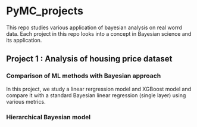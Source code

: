 # PyMC_projects

This repo studies various application of bayesian analysis on real worrd data. Each project in this repo looks into a concept in Bayesian science and its application.

## Project 1 : Analysis of housing price dataset
### Comparison of ML methods with Bayesian approach

In this project, we study a linear rergression model and XGBoost model and compare it with a standard Bayesian linear regression (single layer) using various metrics.

### Hierarchical Bayesian model
